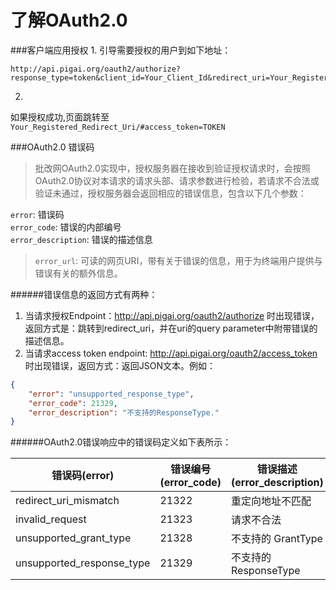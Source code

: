 # 了解OAuth2.0
###客户端应用授权
1.
引导需要授权的用户到如下地址：
```
http://api.pigai.org/oauth2/authorize?response_type=token&client_id=Your_Client_Id&redirect_uri=Your_Registered_Redirect_Uri&state=Your_State"
```
2.
如果授权成功,页面跳转至 `Your_Registered_Redirect_Uri/#access_token=TOKEN`

###OAuth2.0 错误码
>批改网OAuth2.0实现中，授权服务器在接收到验证授权请求时，会按照OAuth2.0协议对本请求的请求头部、请求参数进行检验，若请求不合法或验证未通过，授权服务器会返回相应的错误信息，包含以下几个参数：

`error`: 错误码  
`error_code`: 错误的内部编号  
`error_description`: 错误的描述信息  
>`error_url`: 可读的网页URI，带有关于错误的信息，用于为终端用户提供与错误有关的额外信息。

######错误信息的返回方式有两种：
1. 当请求授权Endpoint：http://api.pigai.org/oauth2/authorize 时出现错误，返回方式是：跳转到redirect_uri，并在uri的query parameter中附带错误的描述信息。
2. 当请求access token endpoint: http://api.pigai.org/oauth2/access_token 时出现错误，返回方式：返回JSON文本。例如：
```json
{
    "error": "unsupported_response_type",
    "error_code": 21329,
    "error_description": "不支持的ResponseType."
}
```

######OAuth2.0错误响应中的错误码定义如下表所示：

| 错误码(error) | 错误编号(error_code) | 错误描述(error_description) |
| --- | --- | --- |
| redirect_uri_mismatch | 21322 | 重定向地址不匹配 |
| invalid_request | 21323 | 请求不合法 |
| unsupported_grant_type | 21328 | 不支持的 GrantType |
| unsupported_response_type | 21329 | 不支持的 ResponseType |
